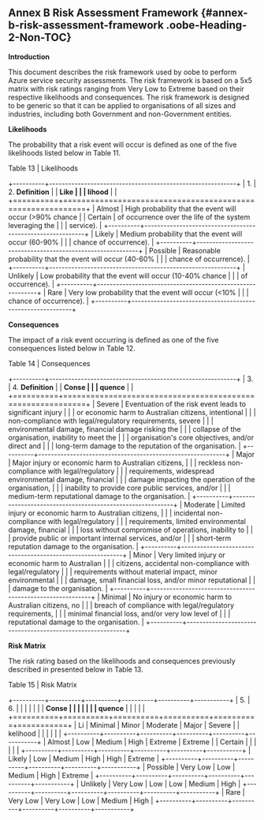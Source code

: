 ## Annex B Risk Assessment Framework {#annex-b-risk-assessment-framework .oobe-Heading-2-Non-TOC}

**Introduction**

This document describes the risk framework used by oobe to perform Azure
service security assessments. The risk framework is based on a 5x5
matrix with risk ratings ranging from Very Low to Extreme based on their
respective likelihoods and consequences. The risk framework is designed
to be generic so that it can be applied to organisations of all sizes
and industries, including both Government and non-Government entities.

**Likelihoods**

The probability that a risk event will occur is defined as one of the
five likelihoods listed below in Table 11.

Table 13 \| Likelihoods

+----------+-----------------------------------------------------------+
| 1.       | 2.  **Definition**                                        |
|   **Like |                                                           |
| lihood** |                                                           |
+==========+===========================================================+
| Almost   | High probability that the event will occur (\>90% chance  |
| Certain  | of occurrence over the life of the system leveraging the  |
|          | service).                                                 |
+----------+-----------------------------------------------------------+
| Likely   | Medium probability that the event will occur (60-90%      |
|          | chance of occurrence).                                    |
+----------+-----------------------------------------------------------+
| Possible | Reasonable probability that the event will occur (40-60%  |
|          | chance of occurrence).                                    |
+----------+-----------------------------------------------------------+
| Unlikely | Low probability that the event will occur (10-40% chance  |
|          | of occurrence).                                           |
+----------+-----------------------------------------------------------+
| Rare     | Very low probability that the event will occur (\<10%     |
|          | chance of occurrence).                                    |
+----------+-----------------------------------------------------------+

**Consequences**

The impact of a risk event occurring is defined as one of the five
consequences listed below in Table 12.

Table 14 \| Consequences

+----------+-----------------------------------------------------------+
| 3.       | 4.  **Definition**                                        |
|  **Conse |                                                           |
| quence** |                                                           |
+==========+===========================================================+
| Severe   | Eventuation of the risk event leads to significant injury |
|          | or economic harm to Australian citizens, intentional      |
|          | non-compliance with legal/regulatory requirements, severe |
|          | environmental damage, financial damage risking the        |
|          | collapse of the organisation, inability to meet the       |
|          | organisation's core objectives, and/or direct and         |
|          | long-term damage to the reputation of the organisation.   |
+----------+-----------------------------------------------------------+
| Major    | Major injury or economic harm to Australian citizens,     |
|          | reckless non-compliance with legal/regulatory             |
|          | requirements, widespread environmental damage, financial  |
|          | damage impacting the operation of the organisation,       |
|          | inability to provide core public services, and/or         |
|          | medium-term reputational damage to the organisation.      |
+----------+-----------------------------------------------------------+
| Moderate | Limited injury or economic harm to Australian citizens,   |
|          | incidental non-compliance with legal/regulatory           |
|          | requirements, limited environmental damage, financial     |
|          | loss without compromise of operations, inability to       |
|          | provide public or important internal services, and/or     |
|          | short-term reputation damage to the organisation.         |
+----------+-----------------------------------------------------------+
| Minor    | Very limited injury or economic harm to Australian        |
|          | citizens, accidental non-compliance with legal/regulatory |
|          | requirements without material impact, minor environmental |
|          | damage, small financial loss, and/or minor reputational   |
|          | damage to the organisation.                               |
+----------+-----------------------------------------------------------+
| Minimal  | No injury or economic harm to Australian citizens, no     |
|          | breach of compliance with legal/regulatory requirements,  |
|          | minimal financial loss, and/or very low level of          |
|          | reputational damage to the organisation.                  |
+----------+-----------------------------------------------------------+

**Risk Matrix**

The risk rating based on the likelihoods and consequences previously
described in presented below in Table 13.

Table 15 \| Risk Matrix

+----------+----------+----------+----------+----------+-----------+
| 5.       | 6.       |          |          |          |           |
|          |  **Conse |          |          |          |           |
|          | quence** |          |          |          |           |
+==========+==========+==========+==========+==========+===========+
| Li       | Minimal  | Minor    | Moderate | Major    | Severe    |
| kelihood |          |          |          |          |           |
+----------+----------+----------+----------+----------+-----------+
| Almost   | Low      | Medium   | High     | Extreme  | Extreme   |
| Certain  |          |          |          |          |           |
+----------+----------+----------+----------+----------+-----------+
| Likely   | Low      | Medium   | High     | High     | Extreme   |
+----------+----------+----------+----------+----------+-----------+
| Possible | Very Low | Low      | Medium   | High     | Extreme   |
+----------+----------+----------+----------+----------+-----------+
| Unlikely | Very Low | Low      | Low      | Medium   | High      |
+----------+----------+----------+----------+----------+-----------+
| Rare     | Very Low | Very Low | Low      | Medium   | High      |
+----------+----------+----------+----------+----------+-----------+

<div style="page-break-before:always"></div>